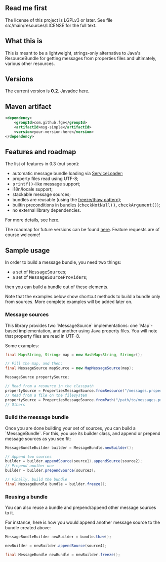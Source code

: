<h2>Read me first</h2>

<p>The license of this project is LGPLv3 or later. See file src/main/resources/LICENSE for the full
text.</p>

<h2>What this is</h2>

<p>This is meant to be a lightweight, strings-only alternative to Java's <span
class="font-family: monospace;">ResourceBundle</span> for getting messages from
properties files and ultimately, various other resources.</p>

<h2>Versions</h2>

<p>The current version is <b>0.2</b>. Javadoc <a
href="http://fge.github.io/msg-simple/index.html">here</a>.</p>

<h2>Maven artifact</h2>

```xml
<dependency>
    <groupId>com.github.fge</groupId>
    <artifactId>msg-simple</artifactId>
    <version>your-version-here</version>
</dependency>
```

<h2>Features and roadmap</h2>

The list of features in 0.3 (out soon):

<ul>
    <li>automatic message bundle loading via <a
    href="http://docs.oracle.com/javase/7/docs/api/java/util/ServiceLoader.html">ServiceLoader</a>;</li>
    <li>property files read using UTF-8;</li>
    <li><tt>printf()</tt>-like message support;</li>
    <li>i18n/locale support;</tt>
    <li>stackable message sources;</li>
    <li>bundles are reusable (using the <a
    href="https://github.com/fge/btf/wiki/The-freeze-thaw-pattern">freeze/thaw pattern</a>);</li>
    <li>builtin preconditions in bundles (<tt>checkNotNull()</tt>, <tt>checkArgument()</tt>);</li>
    <li>no external library dependencies.</li>
</ul>

<p>For more details, see <a href="https://github.com/fge/msg-simple/wiki/Features">here</a>.</p>

<p>The roadmap for future versions can be found <a
href="https://github.com/fge/msg-simple/wiki/Roadmap">here</a>. Feature requests are of course
welcome!</p>

<h2>Sample usage</h2>

<p>In order to build a message bundle, you need two things:</p>

<ul>
    <li>a set of <tt>MessageSource</tt>s;</li>
    <li>a set of <tt>MessageSourceProvider</tt>s;</li>
</ul>

<p>then you can build a bundle out of these elements.</p>

<p>Note that the examples below show shortcut methods to build a bundle only from sources. More
complete examples will be added later on.</p>

<h3>Message sources</h3>

<p>This library provides two `MessageSource` implementations: one `Map`-based implementation, and
another using Java property files. You will note that property files are read in UTF-8.</p>

<p>Some examples:</p>

```java
final Map<String, String> map = new HashMap<String, String>();

// Fill the map, and then:
final MessageSource mapSource = new MapMessageSource(map);

MessageSource propertySource;

// Read from a resource in the classpath
propertySource = PropertiesMessageSource.fromResource("/messages.properties");
// Read from a file on the filesystem
propertySource = PropertiesMessageSource.fromPath("/path/to/messages.properties");
// Others
```

<h3>Build the message bundle</h3>

<p>Once you are done building your set of sources, you can build a `MessageBundle`. For this, you
use its builder class, and append or prepend message sources as you see fit:</p>

```java
MessageBundleBuilder builder = MessageBundle.newBuilder();

// Append two sources
builder = builder.appendSource(source1).appendSource(source2);
// Prepend another one
builder = builder.prependSource(source3);

// Finally, build the bundle
final MessageBundle bundle = builder.freeze();
```

<h3>Reusing a bundle</h3>

<p>You can also reuse a bundle and prepend/append other message sources to it.</p>

<p>For instance, here is how you would append another message source to the bundle created above:

```java
MessageBundleBuilder newBuilder = bundle.thaw();

newBuilder = newBuilder.appendSource(source4);

final MessageBundle newBundle = newBuilder.freeze();
```

